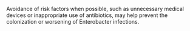 Avoidance of risk factors when possible, such as unnecessary medical devices or inappropriate use of antibiotics, may help prevent the colonization or worsening of Enterobacter infections.